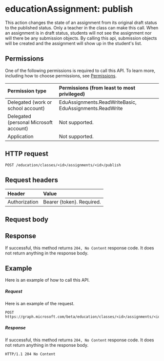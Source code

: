 # educationAssignment: publish

This action changes the state of an assignment from its original draft status to the published status.  Only a teacher in the class can make this call.  When an assignment is in draft status, students will not see the assignment nor will there be any submission objects.  By calling this api, submission objects will be created and the assignment will show up in the student's list.

## Permissions
One of the following permissions is required to call this API. To learn more, including how to choose permissions, see [Permissions](../../../concepts/permissions_reference.md).

|Permission type      | Permissions (from least to most privileged)              |
|:--------------------|:---------------------------------------------------------|
|Delegated (work or school account) |  EduAssignments.ReadWriteBasic, EduAssignments.ReadWrite  |
|Delegated (personal Microsoft account) |  Not supported.  |
|Application | Not supported. | 

## HTTP request
<!-- { "blockType": "ignored" } -->
```http
POST /education/classes/<id>/assignments/<id>/publish

```
## Request headers
| Header       | Value |
|:---------------|:--------|
| Authorization  | Bearer {token}. Required.  |

## Request body

## Response
If successful, this method returns `204, No Content` response code. It does not return anything in the response body.

## Example
Here is an example of how to call this API.
##### Request
Here is an example of the request.
<!-- {
  "blockType": "request",
  "name": "educationassignment_publish"
}-->
```http
POST https://graph.microsoft.com/beta/education/classes/<id>/assignments/<id>/publish
```

##### Response
If successful, this method returns `204, No Content` response code. It does not return anything in the response body.
<!-- {
  "blockType": "response",
  "truncated": true,
  "@odata.type": "microsoft.graph.educationAssignment"
} -->
```http
HTTP/1.1 204 No Content
```

<!-- uuid: 8fcb5dbc-d5aa-4681-8e31-b001d5168d79
2015-10-25 14:57:30 UTC -->
<!-- {
  "type": "#page.annotation",
  "description": "educationAssignment: publish",
  "keywords": "",
  "section": "documentation",
  "tocPath": ""
}-->